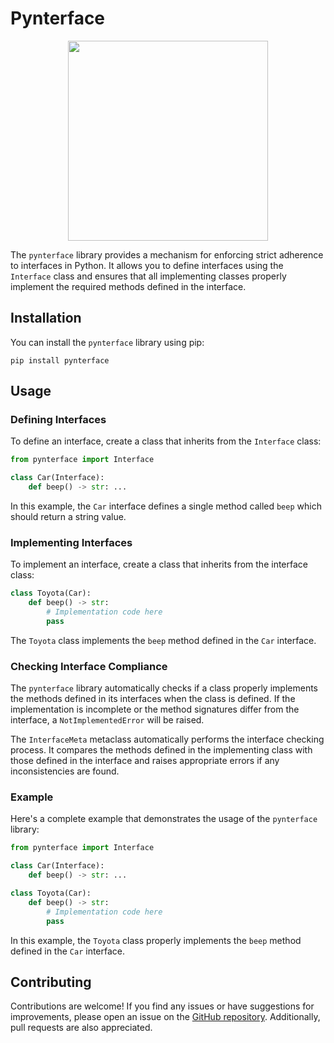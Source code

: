 # Pynterface

<p align=center><img src="https://user-images.githubusercontent.com/81781443/239747868-95aa6941-0400-4ee7-b2b7-86f0e02fd247.png" width=320/></p>

The `pynterface` library provides a mechanism for enforcing strict adherence to interfaces in Python. It allows you to define interfaces using the `Interface` class and ensures that all implementing classes properly implement the required methods defined in the interface.

## Installation

You can install the `pynterface` library using pip:

```shell
pip install pynterface
```

## Usage

### Defining Interfaces

To define an interface, create a class that inherits from the `Interface` class:

```python
from pynterface import Interface

class Car(Interface):
    def beep() -> str: ...
```

In this example, the `Car` interface defines a single method called `beep` which should return a string value.

### Implementing Interfaces

To implement an interface, create a class that inherits from the interface class:

```python
class Toyota(Car):
    def beep() -> str:
        # Implementation code here
        pass
```

The `Toyota` class implements the `beep` method defined in the `Car` interface.

### Checking Interface Compliance

The `pynterface` library automatically checks if a class properly implements the methods defined in its interfaces when the class is defined. If the implementation is incomplete or the method signatures differ from the interface, a `NotImplementedError` will be raised.

The `InterfaceMeta` metaclass automatically performs the interface checking process. It compares the methods defined in the implementing class with those defined in the interface and raises appropriate errors if any inconsistencies are found.

### Example

Here's a complete example that demonstrates the usage of the `pynterface` library:

```python
from pynterface import Interface

class Car(Interface):
    def beep() -> str: ...

class Toyota(Car):
    def beep() -> str:
        # Implementation code here
        pass
```

In this example, the `Toyota` class properly implements the `beep` method defined in the `Car` interface.

## Contributing

Contributions are welcome! If you find any issues or have suggestions for improvements, please open an issue on the [GitHub repository](https://github.com/bekha-io/pynterface). Additionally, pull requests are also appreciated.

